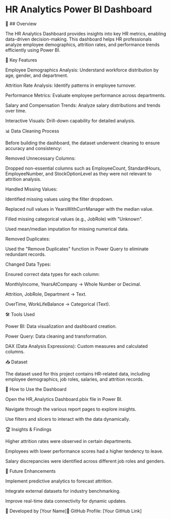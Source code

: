 # HR Analytics Power BI Dashboard

📌 ## Overview

The HR Analytics Dashboard provides insights into key HR metrics, enabling data-driven decision-making. This dashboard helps HR professionals analyze employee demographics, attrition rates, and performance trends efficiently using Power BI.

🚀 Key Features

Employee Demographics Analysis: Understand workforce distribution by age, gender, and department.

Attrition Rate Analysis: Identify patterns in employee turnover.

Performance Metrics: Evaluate employee performance across departments.

Salary and Compensation Trends: Analyze salary distributions and trends over time.

Interactive Visuals: Drill-down capability for detailed analysis.

📊 Data Cleaning Process

Before building the dashboard, the dataset underwent cleaning to ensure accuracy and consistency:

Removed Unnecessary Columns:

Dropped non-essential columns such as EmployeeCount, StandardHours, EmployeeNumber, and StockOptionLevel as they were not relevant to attrition analysis.

Handled Missing Values:

Identified missing values using the filter dropdown.

Replaced null values in YearsWithCurrManager with the median value.

Filled missing categorical values (e.g., JobRole) with "Unknown".

Used mean/median imputation for missing numerical data.

Removed Duplicates:

Used the "Remove Duplicates" function in Power Query to eliminate redundant records.

Changed Data Types:

Ensured correct data types for each column:

MonthlyIncome, YearsAtCompany → Whole Number or Decimal.

Attrition, JobRole, Department → Text.

OverTime, WorkLifeBalance → Categorical (Text).

🛠️ Tools Used

Power BI: Data visualization and dashboard creation.

Power Query: Data cleaning and transformation.

DAX (Data Analysis Expressions): Custom measures and calculated columns.

📥 Dataset

The dataset used for this project contains HR-related data, including employee demographics, job roles, salaries, and attrition records.

📎 How to Use the Dashboard

Open the HR_Analytics Dashboard.pbix file in Power BI.

Navigate through the various report pages to explore insights.

Use filters and slicers to interact with the data dynamically.

🏆 Insights & Findings

Higher attrition rates were observed in certain departments.

Employees with lower performance scores had a higher tendency to leave.

Salary discrepancies were identified across different job roles and genders.

📢 Future Enhancements

Implement predictive analytics to forecast attrition.

Integrate external datasets for industry benchmarking.

Improve real-time data connectivity for dynamic updates.

📌 Developed by [Your Name]🔗 GitHub Profile: [Your GitHub Link]

